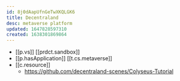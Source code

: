 ```yaml
---
id: 8j0dAapUfnGeTwXKQLGK6
title: Decentraland
desc: metaverse platform
updated: 1647828597310
created: 1638301869864
---
```




- [[p.vs]] [[prdct.sandbox]]
- [[p.hasApplication]] [[t.cs.metaverse]]
- [[c.resource]]
  - https://github.com/decentraland-scenes/Colyseus-Tutorial 
